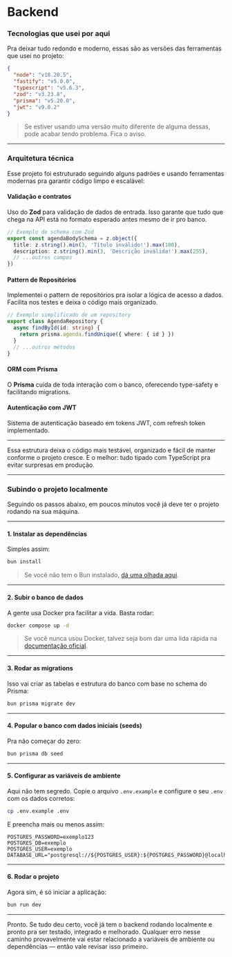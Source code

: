 # Backend

### Tecnologias que usei por aqui

Pra deixar tudo redondo e moderno, essas são as versões das ferramentas que usei no projeto:

```json
{
  "node": "v18.20.5",
  "fastify": "v5.0.0",
  "typescript": "v5.6.3",
  "zod": "v3.23.8",
  "prisma": "v5.20.0",
  "jwt": "v9.0.2"
}
```

> Se estiver usando uma versão muito diferente de alguma dessas, pode acabar tendo problema. Fica o aviso.

---

### Arquitetura técnica

Esse projeto foi estruturado seguindo alguns padrões e usando ferramentas modernas pra garantir código limpo e escalável:

#### Validação e contratos

Uso do **Zod** para validação de dados de entrada. Isso garante que tudo que chega na API está no formato esperado antes mesmo de ir pro banco.

```typescript
// Exemplo de schema com Zod
export const agendaBodySchema = z.object({
  title: z.string().min(3, 'Título inválido!').max(100),
  description: z.string().min(3, 'Descrição inválida!').max(255),
  // ...outros campos
})
```

#### Pattern de Repositórios

Implementei o pattern de repositórios pra isolar a lógica de acesso a dados. Facilita nos testes e deixa o código mais organizado.

```typescript
// Exemplo simplificado de um repository
export class AgendaRepository {
  async findById(id: string) {
    return prisma.agenda.findUnique({ where: { id } })
  }
  // ...outros métodos
}
```

#### ORM com Prisma

O **Prisma** cuida de toda interação com o banco, oferecendo type-safety e facilitando migrations.

#### Autenticação com JWT

Sistema de autenticação baseado em tokens JWT, com refresh token implementado.

---

Essa estrutura deixa o código mais testável, organizado e fácil de manter conforme o projeto cresce. E o melhor: tudo tipado com TypeScript pra evitar surpresas em produção.

---

### Subindo o projeto localmente

Seguindo os passos abaixo, em poucos minutos você já deve ter o projeto rodando na sua máquina.

---

#### 1. Instalar as dependências

Simples assim:

```bash
bun install
```

> Se você não tem o Bun instalado, [dá uma olhada aqui](https://bun.sh/docs/installation).

---

#### 2. Subir o banco de dados

A gente usa Docker pra facilitar a vida. Basta rodar:

```bash
docker compose up -d
```

> Se você nunca usou Docker, talvez seja bom dar uma lida rápida na [documentação oficial](https://docs.docker.com/).

---

#### 3. Rodar as migrations

Isso vai criar as tabelas e estrutura do banco com base no schema do Prisma:

```bash
bun prisma migrate dev
```

---

#### 4. Popular o banco com dados iniciais (seeds)

Pra não começar do zero:

```bash
bun prisma db seed
```

---

#### 5. Configurar as variáveis de ambiente

Aqui não tem segredo. Copie o arquivo `.env.example` e configure o seu `.env` com os dados corretos:

```bash
cp .env.example .env
```

E preencha mais ou menos assim:

```env
POSTGRES_PASSWORD=exemplo123
POSTGRES_DB=exemplo
POSTGRES_USER=exemplo
DATABASE_URL="postgresql://${POSTGRES_USER}:${POSTGRES_PASSWORD}@localhost:5433/${POSTGRES_DB}"
```

---

#### 6. Rodar o projeto

Agora sim, é só iniciar a aplicação:

```bash
bun run dev
```

---

Pronto. Se tudo deu certo, você já tem o backend rodando localmente e pronto pra ser testado, integrado e melhorado. Qualquer erro nesse caminho provavelmente vai estar relacionado a variáveis de ambiente ou dependências — então vale revisar isso primeiro.



